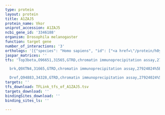 ```yaml
---
type: protein
layout: protein
title: A1ZAJ5
protein_name: Vkor
uniprot_accession: A1ZAJ5
ncbi_gene_id: '3346188'
organism: Drosophila melanogaster
function: target gene
number_of_interactions: '3'
orthologs: '[{"species": "Homo sapiens", "id": ["<a href=\"/protein/h0yd56\">H0YD56</a>", "<a href=\"/protein/q9bqb6\">Q9BQB6</a>"]}, {"species": "Danio rerio", "id": ["<a href=\"/protein/e7f6x2\">E7F6X2</a>", "<a href=\"/protein/q502b2\">Q502B2</a>"]}, {"species": "Mus musculus", "id": ["<a href=\"/protein/q6tek5\">Q6TEK5</a>", "<a href=\"/protein/f6w3f3\">F6W3F3</a>", "<a href=\"/protein/q9crc0\">Q9CRC0</a>"]}, {"species": "Rattus norvegicus", "id": ["<a href=\"/protein/q6tek4\">Q6TEK4</a>", "<a href=\"/protein/q6tek3\">Q6TEK3</a>"]}]'
jaspar_matrices: ''
tfs: 'Top3beta,O96651,31565,GTRD,chromatin immunoprecipitation assay,27924024%5Buid%5D,No

  brk,Q9XTN4,31665,GTRD,chromatin immunoprecipitation assay,27924024%5Buid%5D,No

  Dref,Q94883,34328,GTRD,chromatin immunoprecipitation assay,27924024%5Buid%5D,No'
targets: ''
tfs_download: TFLink_tfs_of_A1ZAJ5.tsv
targets_download: ''
bindingSites_download: ''
binding_sites_ls: ''

---
```

